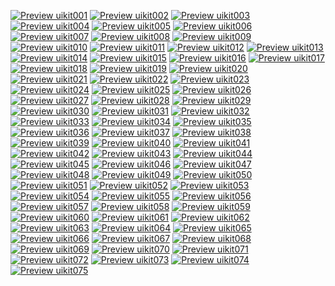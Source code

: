 [![Preview uikit001](./img/uikit001.png)](./001_uilabel.md)
[![Preview uikit002](./img/uikit002.png)](./002_uibutton.md)
[![Preview uikit003](./img/uikit003.png)](./003_uibutton.md)
[![Preview uikit004](./img/uikit004.png)](./004_uitextfield.md)
[![Preview uikit005](./img/uikit005.png)](./005_uiimageview.md)
[![Preview uikit006](./img/uikit006.png)](./006_uitableview.md)
[![Preview uikit007](./img/uikit007.png)](./007_uifont.md)
[![Preview uikit008](./img/uikit008.png)](./008_uinotification.md)
[![Preview uikit009](./img/uikit009.png)](./009_uiwebview.md)
[![Preview uikit010](./img/uikit010.png)](./010_uialertcontroller.md)
[![Preview uikit011](./img/uikit011.png)](./011_uipickerview.md)
[![Preview uikit012](./img/uikit012.png)](./012_uinavigationcontroller.md)
[![Preview uikit013](./img/uikit013.png)](./013_uitabbarcontroller.md)
[![Preview uikit014](./img/uikit014.png)](./014_uiimageview.md)
[![Preview uikit015](./img/uikit015.png)](./015_uiviewcontroller.md)
[![Preview uikit016](./img/uikit016.png)](./016_uiscrollview.md)
[![Preview uikit017](./img/uikit017_001.png)](./017_uibarbuttonitem.md)
[![Preview uikit018](./img/uikit018_001.png)](./018_uipagecontrol.md)
[![Preview uikit019](./img/uikit019.png)](./019_sectionuitableview.md)
[![Preview uikit020](./img/uikit020.png)](./020_uitextview.md)
[![Preview uikit021](./img/uikit021_001.png)](./021_uislider.md)
[![Preview uikit022](./img/uikit022_001.png)](./022_uiswitch.md)
[![Preview uikit023](./img/uikit023.png)](./023_uidatepicker.md)
[![Preview uikit024](./img/uikit024_001.png)](./024_uiactivityindicator.md)
[![Preview uikit025](./img/uikit025_001.png)](./025_uisearchbar.md)
[![Preview uikit026](./img/uikit026_001.png)](./026_uiwindow.md)
[![Preview uikit027](./img/uikit027_001.png)](./027_uitoolbar.md)
[![Preview uikit028](./img/uikit028.png)](./028_uiprogressview.md)
[![Preview uikit029](./img/uikit029.png)](./029_uisegmentedcontrol.md)
[![Preview uikit030](./img/uikit030.png)](./030_uistepper.md)
[![Preview uikit031](./img/uikit031_001.png)](./031_uinavigationitem.md)
[![Preview uikit032](./img/uikit032.png)](./032_uialertC¥controller.md)
[![Preview uikit033](./img/uikit033_001.png)](./033_uimenucontroller.md)
[![Preview uikit034](./img/uikit034.png)](./034_uimotioneffect.md)
[![Preview uikit035](./img/uikit035_001.png)](./035_blureffect.md)
[![Preview uikit036](./img/uikit036_001.png)](./036_uiviewtransition.md)
[![Preview uikit037](./img/uikit037.png)](./037_touchevent.md)
[![Preview uikit038](./img/uikit038.png)](./038_uitextfield.md)
[![Preview uikit039](./img/uikit039.png)](./039_uitextfield.md)
[![Preview uikit040](./img/uikit040.png)](./040_gesturerecognizer.md)
[![Preview uikit041](./img/uikit041.png)](./041_uiapplicationpass.md)
[![Preview uikit042](./img/uikit042.png)](./042_uialertcontroller.md)
[![Preview uikit043](./img/uikit043_001.png)](./043_preview.md)
[![Preview uikit044](./img/uikit044_001.png)](./044_scoundscreendraw.md)
[![Preview uikit045](./img/uikit045.png)](./045_uitableviewbutton.md)
[![Preview uikit046](./img/uikit046_001.png)](./046_uitableviewslide.md)
[![Preview uikit047](./img/uikit047_001.png)](./047_uiscrollview.md)
[![Preview uikit048](./img/uikit048.png)](./048_effectbutton.md)
[![Preview uikit049](./img/uikit049.png)](./049_custombutton.md)
[![Preview uikit050](./img/uikit050.png)](./050_deleteuiparts.md)
[![Preview uikit051](./img/uikit051_001.png)](./051_uitableview.md)
[![Preview uikit052](./img/uikit052.png)](./052_uibezierpath.md)
[![Preview uikit053](./img/uikit053.png)](./053_uicollectionview.md)
[![Preview uikit054](./img/uikit054.png)](./054_customuicollectionview.md)
[![Preview uikit055](./img/uikit055.png)](./055_sectionuicollectionview.md)
[![Preview uikit056](./img/uikit056_1.png)](./056_uiimagepickercontroller.md)
[![Preview uikit057](./img/uikit057_1.png)](./057_uiimage.md)
[![Preview uikit058](./img/uikit058_1.png)](./058_image.md)
[![Preview uikit059](./img/uikit059_1.png)](./059_uiimage.md)
[![Preview uikit060](./img/uikit060_1.png)](./060_uiimage.md)
[![Preview uikit061](./img/uikit061.png)](./061_screenshot.md)
[![Preview uikit062](./img/uikit062.png)](./062_uipopover.md)
[![Preview uikit063](./img/uikit063_1.png)](./063_uitextchecker.md)
[![Preview uikit064](./img/uikit064.png)](./064_uiview.md)
[![Preview uikit065](./img/uikit065_1.png)](./065_collision.md)
[![Preview uikit066](./img/uikit066.png)](./066_uiview.md)
[![Preview uikit067](./img/uikit067.png)](./067_uiview.md)
[![Preview uikit068](./img/uikit068.png)](./068_uiview.md)
[![Preview uikit069](./img/uikit069.png)](./069_animation.md)
[![Preview uikit070](./img/uikit070_1.png)](./070_uitouch.md)
[![Preview uikit071](./img/uikit071_1.png)](./071_modal.md)
[![Preview uikit072](./img/uikit072.png)](./072_custombutton.md)
[![Preview uikit073](./img/uikit073_1.png)](./073_uiview.md)
[![Preview uikit074](./img/uikit074.png)](./074_webviewpdf.md)
[![Preview uikit075](./img/uikit075.png)](./075_webviewfile.md)

